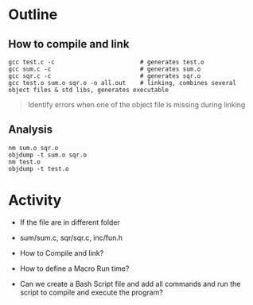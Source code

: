 # Outline

## How to compile and link
```
gcc test.c -c                        # generates test.o
gcc sum.c -c                         # generates sum.o
gcc sqr.c -c                         # generates sqr.o
gcc test.o sum.o sqr.o -o all.out    # linking, combines several object files & std libs, generates executable
```
> Identify errors when one of the object file is missing during linking

## Analysis
```
nm sum.o sqr.o
objdump -t sum.o sqr.o
nm test.o
objdump -t test.o
```
# Activity
* If the file are in different folder
* sum/sum.c, sqr/sqr.c, inc/fun.h
* How to Compile and link?

* How to define a Macro Run time?

* Can we create a Bash Script file and add all commands and run the script to compile and execute the program?